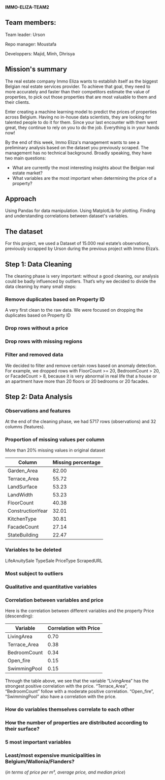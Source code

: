 **IMMO-ELIZA-TEAM2**
## Team members:
Team leader: Urson

Repo manager: Moustafa

Developpers:
Majid, Minh, Dhrisya

## Mission's summary

The real estate company Immo Eliza wants to establish itself as the biggest Belgian real estate services provider. To achieve that goal, they need to more accurately and faster than their competitors estimate the value of properties, to pick out those properties that are most valuable to them and their clients.

Enter creating a machine learning model to predict the prices of properties across Belgium. Having no in-house data scientists, they are looking for talented people to do it for them. Since your last encounter with them went great, they continue to rely on you to do the job. Everything is in your hands now!

By the end of this week, Immo Eliza's management wants to see a preliminary analysis based on the dataset you previously scraped. The management has no technical background. Broadly speaking, they have two main questions:

- What are currently the most interesting insights about the Belgian real estate market?
- What variables are the most important when determining the price of a property?


## Approach
 Using Pandas for data manipulation.
 Using MatplotLib for plotting.
 Finding and understanding correlations between dataset's variables.


## The dataset

For this project, we used a Dataset of 15.000 real estate’s observations, previously scrapped by Urson during the previous project with Immo Eliza’s.

## Step 1: Data Cleaning
The cleaning phase is very important: without a good cleaning, our analysis could be badly influenced by outliers. That’s why we decided to divide the data cleaning by many small steps:

### Remove duplicates based on Property ID
A very first clean to the raw data. We were focused on dropping the duplicates based on Property ID

### Drop rows without a price

### Drop rows with missing regions

### Filter and removed data
We decided to filter and remove certain rows based on anomaly detection. For example, we dropped rows with FloorCount >= 20, BedroomCount > 20, or FacadeCount > 8, because it is very abnormal in real life that a house or an apartment have more than 20 floors or 20 bedrooms or 20 facades.


## Step 2: Data Analysis
### Observations and features
At the end of the cleaning phase, we had 5717 rows (observations) and 32 columns (features).

### Proportion of missing values per column
More than 20% missing values in original dataset

| Column | Missing percentage |
| ------------- | ------------- |
| Garden_Area | 82.00 |
| Terrace_Area | 55.72 |
| LandSurface | 53.23 |
| LandWidth | 53.23 |
| FloorCount | 40.38 |
| ConstructionYear | 32.01 |
| KitchenType | 30.81 |
| FacadeCount | 27.14 |
| StateBuilding | 22.47 |

### Variables to be deleted
LifeAnuitySale
TypeSale
PriceType
ScrapedURL


### Most subject to outliers

### Qualitative and quantitative variables 

### Correlation between variables and price
Here is the correlation between different variables and the property Price (descending):

| Variable | Correlation with Price |
| ------------- | ------------- |
| LivingArea | 0.70 |
| Terrace_Area | 0.38 |
| BedroomCount | 0.34 |
| Open_fire | 0.15 |
| SwimmingPool | 0.15 |

Through the table above, we see that the variable “LivingArea” has the strongest positive correlation with the price. “Terrace_Area”, “BedroomCount”  follow with a moderate positive correlation. “Open_fire”, “SwimmingPool” also have a correlation with the price.

### How do variables themselves correlate to each other

### How the number of properties are distributed according to their surface?

### 5 most important variables

### Least/most expensive municipalities in Belgium/Wallonia/Flanders?
(_in terms of price per m², average price, and median price_)

